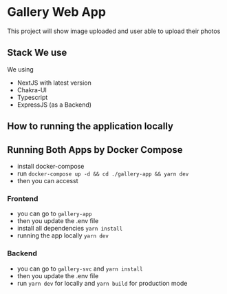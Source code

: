 
# Gallery Web App

This project will show image uploaded and user able to upload their photos

## Stack We use
We using 
- NextJS with latest version
- Chakra-UI
- Typescript
- ExpressJS (as a Backend)


## How to running the application locally

## Running Both Apps by Docker Compose
- install docker-compose
- run `docker-compose up -d && cd ./gallery-app && yarn dev`
- then you can accesst

### Frontend
- you can go to `gallery-app`
- then you update the .env file
- install all dependencies `yarn install`
- running the app locally `yarn dev`

### Backend
- you can go to `gallery-svc` and `yarn install`
- then you update the .env file
- run `yarn dev` for locally and `yarn build` for production mode
